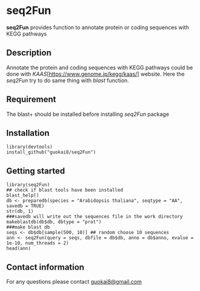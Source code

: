 # seq2Fun
__seq2Fun__ provides function to annotate protein or coding sequences with KEGG pathways
## Description
Annotate the protein and coding sequences with KEGG pathways could be done with _KAAS_[https://www.genome.jp/kegg/kaas/] website. Here the _seq2Fun_ try to do same thing with _blast_ function.
## Requirement
The blast+ should be installed before installing _seq2Fun_ package
## Installation
```
library(devtools)
install_github("guokai8/seq2Fun")
``` 

## Getting started

```
library(seq2Fun)
## check if blast tools have been installed
blast_help()
db <- preparedb(species = "Arabidopsis thaliana", seqtype = "AA", savedb = TRUE) 
str(db, 1)
###savedb will write out the sequences file in the work directory
makeblastdb(db$db, dbtype = "prot")
###make blast db  
seqs <- db$db[sample(500, 10)] ## random choose 10 sequences
ann <- seq2Fun(query = seqs, dbfile = db$db, anno = db$anno, evalue = 1e-10, num_threads = 2)
head(ann)
```

## Contact information

For any questions please contact guokai8@gmail.com

